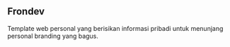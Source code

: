 ## Frondev

Template web personal yang berisikan informasi pribadi untuk menunjang personal branding yang bagus.

